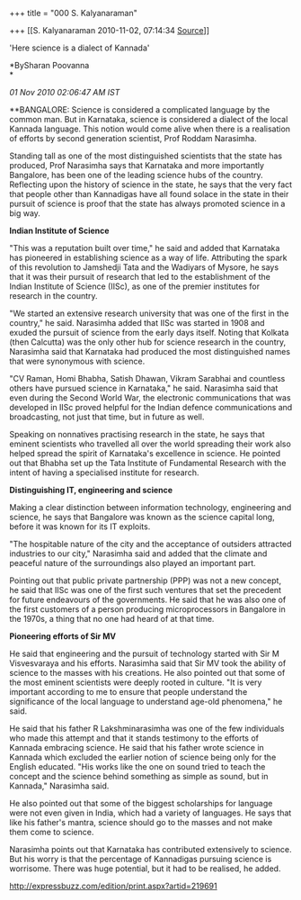 +++
title = "000 S. Kalyanaraman"

+++
[[S. Kalyanaraman	2010-11-02, 07:14:34 [Source](https://groups.google.com/g/bvparishat/c/sZwHjgzSze8)]]



'Here science is a dialect of Kannada'

*BySharan Poovanna  
*

*01 Nov 2010 02:06:47 AM IST*

**BANGALORE: Science is considered a complicated language by the common man. But in Karnataka, science is considered a dialect of the local Kannada language. This notion would come alive when there is a realisation of efforts by second generation scientist, Prof Roddam Narasimha.

Standing tall as one of the most distinguished scientists that the state has produced, Prof Narasimha says that Karnataka and more importantly Bangalore, has been one of the leading science hubs of the country. Reflecting upon the history of science in the state, he says that the very fact that people other than Kannadigas have all found solace in the state in their pursuit of science is proof that the state has always promoted science in a big way.

**Indian Institute of Science**

"This was a reputation built over time," he said and added that Karnataka has pioneered in establishing science as a way of life. Attributing the spark of this revolution to Jamshedji Tata and the Wadiyars of Mysore, he says that it was their pursuit of research that led to the establishment of the Indian Institute of Science (IISc), as one of the premier institutes for research in the country.

"We started an extensive research university that was one of the first in the country," he said. Narasimha added that IISc was started in 1908 and exuded the pursuit of science from the early days itself. Noting that Kolkata (then Calcutta) was the only other hub for science research in the country, Narasimha said that Karnataka had produced the most distinguished names that were synonymous with science.

"CV Raman, Homi Bhabha, Satish Dhawan, Vikram Sarabhai and countless others have pursued science in Karnataka," he said. Narasimha said that even during the Second World War, the electronic communications that was developed in IISc proved helpful for the Indian defence communications and broadcasting, not just that time, but in future as well.

Speaking on nonnatives practising research in the state, he says that eminent scientists who travelled all over the world spreading their work also helped spread the spirit of Karnataka's excellence in science. He pointed out that Bhabha set up the Tata Institute of Fundamental Research with the intent of having a specialised institute for research.

**Distinguishing IT, engineering and science**

Making a clear distinction between information technology, engineering and science, he says that Bangalore was known as the science capital long, before it was known for its IT exploits.

"The hospitable nature of the city and the acceptance of outsiders attracted industries to our city," Narasimha said and added that the climate and peaceful nature of the surroundings also played an important part.

Pointing out that public private partnership (PPP) was not a new concept, he said that IISc was one of the first such ventures that set the precedent for future endeavours of the governments. He said that he was also one of the first customers of a person producing microprocessors in Bangalore in the 1970s, a thing that no one had heard of at that time.

**Pioneering efforts of Sir MV**

He said that engineering and the pursuit of technology started with Sir M Visvesvaraya and his efforts. Narasimha said that Sir MV took the ability of science to the masses with his creations. He also pointed out that some of the most eminent scientists were deeply rooted in culture. "It is very important according to me to ensure that people understand the significance of the local language to understand age-old phenomena," he said.

He said that his father R Lakshminarasimha was one of the few individuals who made this attempt and that it stands testimony to the efforts of Kannada embracing science. He said that his father wrote science in Kannada which excluded the earlier notion of science being only for the English educated. "His works like the one on sound tried to teach the concept and the science behind something as simple as sound, but in Kannada," Narasimha said.

He also pointed out that some of the biggest scholarships for language were not even given in India, which had a variety of languages. He says that like his father's mantra, science should go to the masses and not make them come to science.

Narasimha points out that Karnataka has contributed extensively to science. But his worry is that the percentage of Kannadigas pursuing science is worrisome. There was huge potential, but it had to be realised, he added.

  

<http://expressbuzz.com/edition/print.aspx?artid=219691>

